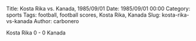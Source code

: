 Title: Kosta Rika vs. Kanada, 1985/09/01
Date: 1985/09/01 00:00
Category: sports
Tags: football, football scores, Kosta Rika, Kanada
Slug: kosta-rika-vs-kanada
Author: carbonero


Kosta Rika 0 - 0 Kanada
